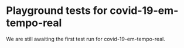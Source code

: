 # Playground tests for covid-19-em-tempo-real
We are still awaiting the first test run for covid-19-em-tempo-real.

